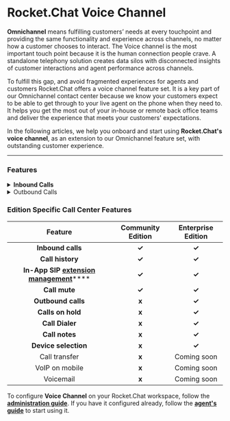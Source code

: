 # Rocket.Chat Voice Channel

**Omnichannel** means fulfilling customers’ needs at every touchpoint and providing the same functionality and experience across channels, no matter how a customer chooses to interact. The Voice channel is the most important touch point because it is the human connection people crave. A standalone telephony solution creates data silos with disconnected insights of customer interactions and agent performance across channels.

To fulfill this gap, and avoid fragmented experiences for agents and customers Rocket.Chat offers a voice channel feature set. It is a key part of our Omnichannel contact center because we know your customers expect to be able to get through to your live agent on the phone when they need to. It helps you get the most out of your in-house or remote back office teams and deliver the experience that meets your customers' expectations.

In the following articles, we help you onboard and start using **Rocket.Chat's voice channel**, as an extension to our Omnichannel feature set, with outstanding customer experience.&#x20;

****

### **Features**

<details>

<summary><strong>Inbound Calls</strong></summary>

****[**Inbound Calls**](../rocket.chat-voice-channel/voice-channel-agent-guides/how-to-take-a-call-in-rocket.chat-call-center.md) **** are great for having local visibility in various markets around the world. These calls allow you to receive calls on your business platform initiated by your customers using their mobile or landline phones.

</details>

<details>

<summary>Outbound Calls</summary>

With [**outbound calls**](../rocket.chat-voice-channel/voice-channel-agent-guides/how-to-initiate-an-outbound-call-as-an-agent.md), you can initiate calls toward your customers.

</details>

### **Edition Specific Call Center Features**

|                                                                                                 Feature                                                                                                 | Community Edition | Enterprise Edition |
| :-----------------------------------------------------------------------------------------------------------------------------------------------------------------------------------------------------: | :---------------: | :----------------: |
|                                                                                            **Inbound calls**                                                                                            |       **✓**       |        **✓**       |
|                                                                                             **Call history**                                                                                            |       **✓**       |        **✓**       |
| **In-App SIP** [**extension management**](https://docs.rocket.chat/guides/rocket.chat-call-center/getting-started-with-call-center/configure-without-previously-having-a-pbx-server/sip-extensions)**** |       **✓**       |        **✓**       |
|                                                                                              **Call mute**                                                                                              |       **✓**       |        **✓**       |
|                                                                                            **Outbound calls**                                                                                           |       **x**       |        **✓**       |
|                                                                                            **Calls on hold**                                                                                            |       **x**       |        **✓**       |
|                                                                                             **Call Dialer**                                                                                             |       **x**       |        **✓**       |
|                                                                                              **Call notes**                                                                                             |       **x**       |        **✓**       |
|                                                                                           **Device selection**                                                                                          |       **x**       |        **✓**       |
|                                                                                              Call transfer                                                                                              |       **x**       |     Coming soon    |
|                                                                                              VoIP on mobile                                                                                             |       **x**       |     Coming soon    |
|                                                                                                Voicemail                                                                                                |       **x**       |     Coming soon    |

To configure **Voice Channel** on your Rocket.Chat workspace, follow the [**administration guide**](https://docs.rocket.chat/guides/rocket.chat-call-center/getting-started-with-call-center). If you have it configured already, follow the [**agent's guide**](https://docs.rocket.chat/guides/rocket.chat-call-center/call-center-agent-guides) to start using it.
